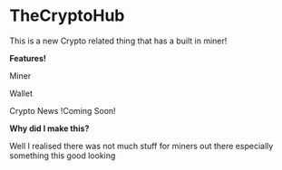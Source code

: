 # TheCryptoHub
This is a new Crypto related thing that has a built in miner!

<b>Features!</b>

Miner

Wallet

Crypto News !Coming Soon!

<b>Why did I make this?</b>

Well I realised there was not much stuff for miners out there especially something this good looking
